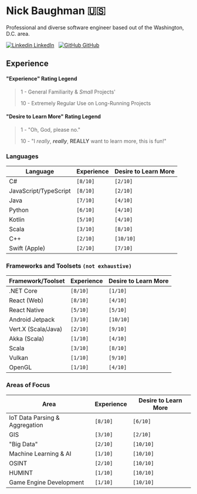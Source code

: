# Nick Baughman 🇺🇸

Professional and diverse software engineer based out of the Washington, D.C. area.

[![Linkedin](https://i.stack.imgur.com/gVE0j.png) LinkedIn](https://www.linkedin.com/in/baughmann)
&nbsp;
[![GitHub](https://i.stack.imgur.com/tskMh.png) GitHub](https://github.com/baughmann)

## Experience

#### "Experience" Rating Legend

> 1 - General Familiarity & _Small_ Projects'
>
> 10 - Extremely Regular Use on Long-Running Projects

#### "Desire to Learn More" Rating Legend

> 1 - "Oh, God, please no."
>
> 10 - "I _really_, **_really_**, **REALLY** want to learn more, this is fun!"

### Languages

| Language              | Experience | Desire to Learn More |
| --------------------- | ---------- | -------------------- |
| C#                    | `[8/10]`   | `[2/10]`             |
| JavaScript/TypeScript | `[8/10]`   | `[2/10]`             |
| Java                  | `[7/10]`   | `[4/10]`             |
| Python                | `[6/10]`   | `[4/10]`             |
| Kotlin                | `[5/10]`   | `[4/10]`             |
| Scala                 | `[3/10]`   | `[8/10]`             |
| C++                   | `[2/10]`   | `[10/10]`            |
| Swift (Apple)         | `[2/10]`   | `[7/10]`             |

### Frameworks and Toolsets `(not exhaustive)`

| Framework/Toolset   | Experience | Desire to Learn More |
| ------------------- | ---------- | -------------------- |
| .NET Core           | `[8/10]`   | `[1/10]`             |
| React (Web)         | `[8/10]`   | `[4/10]`             |
| React Native        | `[5/10]`   | `[5/10]`             |
| Android Jetpack     | `[3/10]`   | `[10/10]`            |
| Vert.X (Scala/Java) | `[2/10]`   | `[9/10]`             |
| Akka (Scala)        | `[1/10]`   | `[4/10]`             |
| Scala               | `[3/10]`   | `[8/10]`             |
| Vulkan              | `[1/10]`   | `[9/10]`             |
| OpenGL              | `[1/10]`   | `[4/10]`             |

### Areas of Focus

| Area                           | Experience | Desire to Learn More |
| ------------------------------ | ---------- | -------------------- |
| IoT Data Parsing & Aggregation | `[8/10]`   | `[6/10]`             |
| GIS                            | `[3/10]`   | `[2/10]`             |
| "Big Data"                     | `[2/10]`   | `[10/10]`            |
| Machine Learning & AI          | `[1/10]`   | `[10/10]`            |
| OSINT                          | `[2/10]`   | `[10/10]`            |
| HUMINT                         | `[1/10]`   | `[10/10]`            |
| Game Engine Development        | `[1/10]`   | `[10/10]`            |
